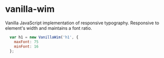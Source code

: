 vanilla-wim
===========

Vanilla JavaScript implementation of responsive typography. Responsive to element's width and maintains a font ratio.

```javascript
  var h1 = new VanillaWim('h1', {
    maxFont: 75
    minFont: 16
  };
```
